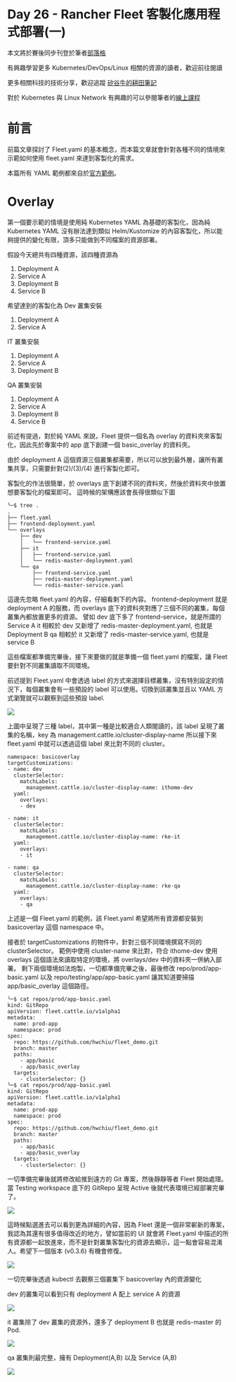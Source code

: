 Day 26 - Rancher Fleet 客製化應用程式部署(一)
=========================================

本文將於賽後同步刊登於筆者[部落格](https://hwchiu.com/)

有興趣學習更多 Kubernetes/DevOps/Linux 相關的資源的讀者，歡迎前往閱讀

更多相關科技的技術分享，歡迎追蹤 [矽谷牛的耕田筆記](https://www.facebook.com/technologynoteniu)

對於 Kubernetes 與 Linux Network 有興趣的可以參閱筆者的[線上課程](https://course.hwchiu.com/)

# 前言

前篇文章探討了 Fleet.yaml 的基本概念，而本篇文章就會針對各種不同的情境來示範如何使用 fleet.yaml 來達到客製化的需求。

本篇所有 YAML 範例都來自於[官方範例](https://github.com/rancher/fleet-examples)。

# Overlay
第一個要示範的情境是使用純 Kubernetes YAML 為基礎的客製化，因為純 Kubernetes YAML 沒有辦法達到類似 Helm/Kustomize 的內容客製化，所以能夠提供的變化有限，頂多只能做到不同檔案的資源部署。

假設今天總共有四種資源，該四種資源為
1. Deployment A
2. Service A
3. Deployment B
4. Service B

希望達到的客製化為
Dev 叢集安裝
1. Deployment A
2. Service A

IT 叢集安裝
1. Deployment A
2. Service A
3. Deployment B

QA 叢集安裝
1. Deployment A
2. Service A
3. Deployment B
4. Service B

前述有提過，對於純 YAML 來說，Fleet 提供一個名為 overlay 的資料夾來客製化，因此先於專案中的 app 底下創建一個 basic_overlay 的資料夾。

由於 deployment A 這個資源三個叢集都需要，所以可以放到最外層，讓所有叢集共享，只需要針對(2)/(3)/(4) 進行客製化即可。

客製化的作法很簡單，於 overlays 底下創建不同的資料夾，然後於資料夾中放置想要客製化的檔案即可。
這時候的架構應該會長得很類似下圖

```bash=
╰─$ tree .
.
├── fleet.yaml
├── frontend-deployment.yaml
└── overlays
    ├── dev
    │   └── frontend-service.yaml
    ├── it
    │   ├── frontend-service.yaml
    │   └── redis-master-deployment.yaml
    └── qa
        ├── frontend-service.yaml
        ├── redis-master-deployment.yaml
        └── redis-master-service.yaml
```

這邊先忽略 fleet.yaml 的內容，仔細看剩下的內容。
frontend-deployment 就是 deployment A 的服務，而 overlays 底下的資料夾對應了三個不同的叢集，每個叢集內都放置更多的資源。
譬如 dev 底下多了 frontend-service，就是所謂的 Service A
it 相較於 dev 又新增了 redis-master-deployment.yaml, 也就是 Deployment B
qa 相較於 it 又新增了 redis-master-service.yaml, 也就是 service B

這些檔案都準備完畢後，接下來要做的就是準備一個 fleet.yaml 的檔案，讓 Fleet 要針對不同叢集讀取不同環境。

前述提到 Fleet.yaml 中會透過 label 的方式來選擇目標叢集，沒有特別設定的情況下，每個叢集會有一些預設的 label 可以使用。切換到該叢集並且以 YAML 方式瀏覽就可以觀察到這些預設 label.

![](https://i.imgur.com/Hvny9T6.png)

上圖中呈現了三種 label，其中第一種是比較適合人類閱讀的，該 label 呈現了叢集的名稱，key 為 management.cattle.io/cluster-display-name
所以接下來 fleet.yaml 中就可以透過這個 label 來比對不同的 cluster。

```
namespace: basicoverlay
targetCustomizations:
- name: dev
  clusterSelector:
    matchLabels:
      management.cattle.io/cluster-display-name: ithome-dev
  yaml:
    overlays:
    - dev

- name: it
  clusterSelector:
    matchLabels:
      management.cattle.io/cluster-display-name: rke-it
  yaml:
    overlays:
    - it

- name: qa
  clusterSelector:
    matchLabels:
      management.cattle.io/cluster-display-name: rke-qa
  yaml:
    overlays:
    - qa
```

上述是一個 Fleet.yaml 的範例，該 Fleet.yaml 希望將所有資源都安裝到 basicoverlay 這個 namespace 中。

接者於 targetCustomizations 的物件中，針對三個不同環境撰寫不同的 clusterSelector。
範例中使用 cluster-name 來比對，符合 ithome-dev 使用 overlays 這個語法來讀取特定的環境，將 overlays/dev 中的資料夾一併納入部署。
剩下兩個環境如法炮製，一切都準備完畢之後，最後修改 repo/prod/app-basic.yaml 以及 repo/testing/app/app-basic.yaml 讓其知道要掃描 app/basic_overlay 這個路徑。

```bash=
╰─$ cat repos/prod/app-basic.yaml
kind: GitRepo
apiVersion: fleet.cattle.io/v1alpha1
metadata:
  name: prod-app
  namespace: prod
spec:
  repo: https://github.com/hwchiu/fleet_demo.git
  branch: master
  paths:
    - app/basic
    - app/basic_overlay
  targets:
    - clusterSelector: {}
╰─$ cat repos/prod/app-basic.yaml
kind: GitRepo
apiVersion: fleet.cattle.io/v1alpha1
metadata:
  name: prod-app
  namespace: prod
spec:
  repo: https://github.com/hwchiu/fleet_demo.git
  branch: master
  paths:
    - app/basic
    - app/basic_overlay
  targets:
    - clusterSelector: {}
```


一切準備完畢後就將修改給推到遠方的 Git 專案，然後靜靜等者 Fleet 開始處理。
當 Testing workspace 底下的 GitRepo 呈現 Active 後就代表環境已經部署完畢了。

![](https://i.imgur.com/WocOIMX.png)

這時候點選進去可以看到更為詳細的內容，因為 Fleet 還是一個非常嶄新的專案，我認為其還有很多值得改近的地方，譬如當前的 UI 就會將 Fleet.yaml 中描述的所有資源都一起放進來，而不是針對叢集客製化的資源去顯示，這一點會容易混淆人。希望下一個版本 (v0.3.6) 有機會修復。

![](https://i.imgur.com/vurWDrf.png)

一切完畢後透過 kubectl 去觀察三個叢集下 basicoverlay 內的資源變化

dev 的叢集可以看到只有 deployment A 配上 service A 的資源

![](https://i.imgur.com/EiLQZUy.png)

it 叢集除了 dev 叢集的資源外，還多了 deployment B 也就是 redis-master 的 Pod.

![](https://i.imgur.com/9Pe0a9W.png)

qa 叢集則最完整，擁有 Deployment(A,B) 以及 Service (A,B)

![](https://i.imgur.com/BX6Pu8u.png)
